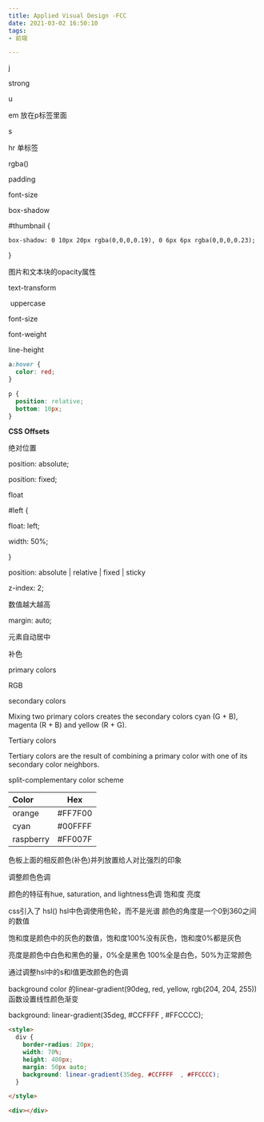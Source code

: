 ```yaml
---
title: Applied Visual Design -FCC
date: 2021-03-02 16:50:10
tags:
- 前端

---
```


j

strong

u

em 放在p标签里面

s

hr 单标签

rgba()

padding

font-size



box-shadow

 \#thumbnail {

 	box-shadow: 0 10px 20px rgba(0,0,0,0.19), 0 6px 6px rgba(0,0,0,0.23);

 }

图片和文本块的opacity属性

text-transform

​	uppercase

font-size

font-weight

line-height



```css
a:hover {
  color: red;
}
```



```css
p {
  position: relative;
  bottom: 10px;
}
```



**CSS Offsets**

绝对位置

position: absolute;

position: fixed;



float

  \#left {

   float: left;

   width: 50%;

  }

position: absolute | relative | fixed | sticky

  z-index: 2;

数值越大越高



  margin: auto;

元素自动居中



补色



primary colors

RGB

secondary colors

Mixing two primary colors creates the secondary colors cyan (G + B), magenta (R + B) and yellow (R + G).

Tertiary colors

Tertiary colors are the result of combining a primary color with one of its secondary color neighbors.



split-complementary color scheme

| Color     | Hex     |
| :-------- | ------- |
| orange    | #FF7F00 |
| cyan      | #00FFFF |
| raspberry | #FF007F |

色板上面的相反颜色(补色)并列放置给人对比强烈的印象



调整颜色色调

颜色的特征有hue, saturation, and lightness色调 饱和度 亮度

css引入了 hsl() hsl中色调使用色轮，而不是光谱 颜色的角度是一个0到360之间的数值

饱和度是颜色中的灰色的数值，饱和度100%没有灰色，饱和度0%都是灰色

亮度是颜色中白色和黑色的量，0%全是黑色 100%全是白色，50%为正常颜色

通过调整hsl中的s和l值更改颜色的色调



background color 的linear-gradient(90deg, red, yellow, rgb(204, 204, 255))函数设置线性颜色渐变

background: linear-gradient(35deg, #CCFFFF , #FFCCCC);

```html
<style>
  div {
    border-radius: 20px;
    width: 70%;
    height: 400px;
    margin: 50px auto;
    background: linear-gradient(35deg, #CCFFFF  , #FFCCCC);
  }

</style>

<div></div>
```
